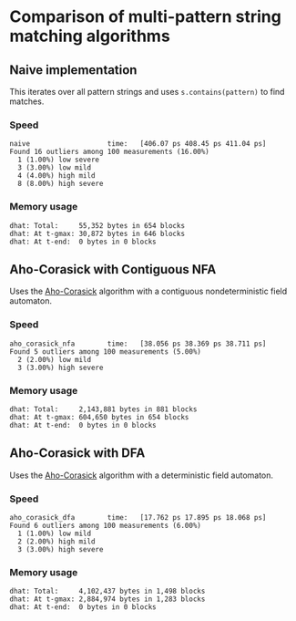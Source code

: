# Comparison of multi-pattern string matching algorithms

## Naive implementation

This iterates over all pattern strings and uses `s.contains(pattern)` to find matches.

### Speed

```
naive                   time:   [406.07 ps 408.45 ps 411.04 ps]
Found 16 outliers among 100 measurements (16.00%)
  1 (1.00%) low severe
  3 (3.00%) low mild
  4 (4.00%) high mild
  8 (8.00%) high severe
```

### Memory usage

```
dhat: Total:     55,352 bytes in 654 blocks
dhat: At t-gmax: 30,872 bytes in 646 blocks
dhat: At t-end:  0 bytes in 0 blocks
```

## Aho-Corasick with Contiguous NFA

Uses the [Aho-Corasick](https://en.wikipedia.org/wiki/Aho%E2%80%93Corasick_algorithm) algorithm with
a contiguous nondeterministic field automaton.

### Speed

```
aho_corasick_nfa        time:   [38.056 ps 38.369 ps 38.711 ps]
Found 5 outliers among 100 measurements (5.00%)
  2 (2.00%) low mild
  3 (3.00%) high severe
```

### Memory usage

```
dhat: Total:     2,143,881 bytes in 881 blocks
dhat: At t-gmax: 604,650 bytes in 654 blocks
dhat: At t-end:  0 bytes in 0 blocks
```

## Aho-Corasick with DFA

Uses the [Aho-Corasick](https://en.wikipedia.org/wiki/Aho%E2%80%93Corasick_algorithm) algorithm with
a deterministic field automaton.

### Speed

```
aho_corasick_dfa        time:   [17.762 ps 17.895 ps 18.068 ps]
Found 6 outliers among 100 measurements (6.00%)
  1 (1.00%) low mild
  2 (2.00%) high mild
  3 (3.00%) high severe
```


### Memory usage

```
dhat: Total:     4,102,437 bytes in 1,498 blocks
dhat: At t-gmax: 2,884,974 bytes in 1,283 blocks
dhat: At t-end:  0 bytes in 0 blocks
```